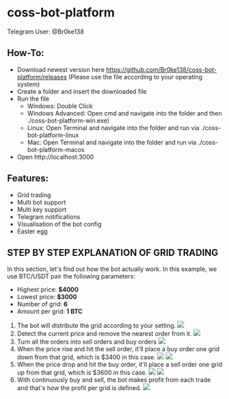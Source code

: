 # coss-bot-platform

Telegram User: @Br0ke138

## How-To:
- Download newest version here https://github.com/Br0ke138/coss-bot-platform/releases
  (Please use the file according to your operating system)
- Create a folder and insert the downloaded file
- Run the file 
  - Windows: Double Click
  - Windows Advanced: Open cmd and navigate into the folder and then ./coss-bot-platform-win.exe)
  - Linux: Open Terminal and navigate into the folder and run via ./coss-bot-platform-linux
  - Mac: Open Terminal and navigate into the folder and run via ./coss-bot-platform-macos
- Open http://localhost:3000

## Features:
- Grid trading
- Multi bot support
- Multi key support
- Telegram notifications
- Visualisation of the bot config
- Easter egg

## STEP BY STEP EXPLANATION OF GRID TRADING 

In this section, let's find out how the bot actually work. In this example, we use BTC/USDT pair the following parameters:
* Highest price: **$4000**
* Lowest price: **$3000**
* Number of grid: **6**
* Amount per grid: **1 BTC**

1. The bot will distribute the grid according to your setting.
![](https://i.imgur.com/2Hx78IY.png)
2. Detect the current price and remove the nearest order from it.
![](https://i.imgur.com/pkUcxk8.png)
3. Turn all the orders into sell orders and buy orders
![](https://i.imgur.com/GdSYoF1.png)
4. When the price rise and hit the sell order, it'll place a buy order one grid down from that grid, which is $3400 in this case.
![](https://i.imgur.com/4OZr1Ox.png)
![](https://i.imgur.com/7Bn5Dk5.png)
5. When the price drop and hit the buy order, it'll place a sell order one grid up from that grid, which is $3600 in this case.
![](https://i.imgur.com/DL3qpb5.png)
![](https://i.imgur.com/1Y4wPnQ.png)
6. With continuously buy and sell, the bot makes profit from each trade and that's how the profit per grid is defined.
![](https://i.imgur.com/chvsPkL.png)
